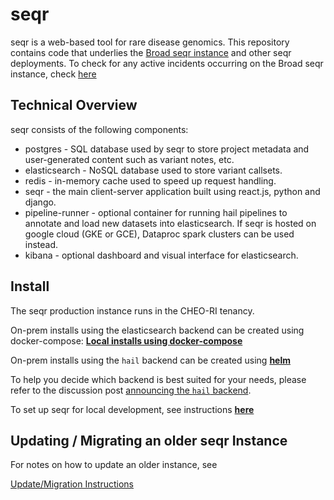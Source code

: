 # seqr

seqr is a web-based tool for rare disease genomics.
This repository contains code that underlies the [Broad seqr instance](http://seqr.broadinstitute.org) and other seqr deployments. To check for any active incidents occurring on the Broad seqr instance, check [here](/INCIDENTS.md)

## Technical Overview

seqr consists of the following components:
- postgres - SQL database used by seqr to store project metadata and user-generated content such as variant notes, etc.
- elasticsearch - NoSQL database used to store variant callsets.
- redis - in-memory cache used to speed up request handling.
- seqr - the main client-server application built using react.js, python and django.
- pipeline-runner - optional container for running hail pipelines to annotate and load new datasets into elasticsearch. If seqr is hosted on google cloud (GKE or GCE), Dataproc spark clusters can be used instead.
- kibana - optional dashboard and visual interface for elasticsearch.

## Install

The seqr production instance runs in the CHEO-RI tenancy.

On-prem installs using the elasticsearch backend can be created using docker-compose:
 **[Local installs using docker-compose](deploy/LOCAL_INSTALL.md)**

On-prem installs using the `hail` backend can be created using **[helm](deploy/LOCAL_INSTALL_HELM.md)**

To help you decide which backend is best suited for your needs, please refer to the discussion post [announcing the `hail` backend](https://github.com/broadinstitute/seqr/discussions/4531).

To set up seqr for local development, see instructions **[here](deploy/LOCAL_DEVELOPMENT_INSTALL.md)**

## Updating / Migrating an older seqr Instance

For notes on how to update an older instance, see

[Update/Migration Instructions](deploy/MIGRATE.md)
